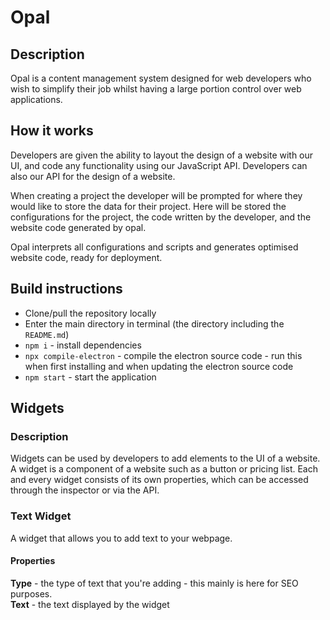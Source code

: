 # Opal

## Description
Opal is a content management system designed for web developers who wish to simplify their job whilst having a large portion control over web applications.

## How it works
Developers are given the ability to layout the design of a website with our UI, and code any functionality using our JavaScript API. Developers can also our API for the design of a website.

When creating a project the developer will be prompted for where they would like to store the data for their project. Here will be stored the configurations for the project, the code written by the developer, and the website code generated by opal.

Opal interprets all configurations and scripts and generates optimised website code, ready for deployment.

## Build instructions
- Clone/pull the repository locally
- Enter the main directory in terminal (the directory including the `README.md`)
- `npm i` - install dependencies
- `npx compile-electron` - compile the electron source code - run this when first installing and when updating the electron source code
- `npm start` - start the application


## Widgets

### Description
Widgets can be used by developers to add elements to the UI of a website. A widget is a component of a website such as a button or pricing list. Each and every widget consists of its own properties, which can be accessed through the inspector or via the API.

### Text Widget

A widget that allows you to add text to your webpage.

#### Properties

**Type** - the type of text that you're adding - this mainly is here for SEO purposes. \
**Text** - the text displayed by the widget